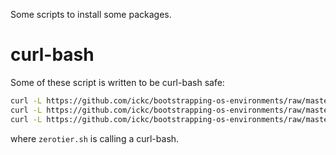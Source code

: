 Some scripts to install some packages.

# curl-bash

Some of these script is written to be curl-bash safe:

```bash
curl -L https://github.com/ickc/bootstrapping-os-environments/raw/master/install/vscode_cli.sh | bash
curl -L https://github.com/ickc/bootstrapping-os-environments/raw/master/install/gh.sh | bash
curl -L https://github.com/ickc/bootstrapping-os-environments/raw/master/install/difft.sh | bash
```

where `zerotier.sh` is calling a curl-bash.
